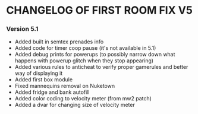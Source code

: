 # CHANGELOG OF FIRST ROOM FIX V5

### Version 5.1
- Added built in semtex prenades info
- Added code for timer coop pause (it's not available in 5.1)
- Added debug prints for powerups (to possibly narrow down what happens with powerup glitch when they stop appearing)
- Added various rules to anticheat to verify proper gamerules and better way of displaying it
- Added first box module
- Fixed mannequins removal on Nuketown
- Added fridge and bank autofill
- Added color coding to velocity meter (from mw2 patch)
- Added a dvar for changing size of velocity meter